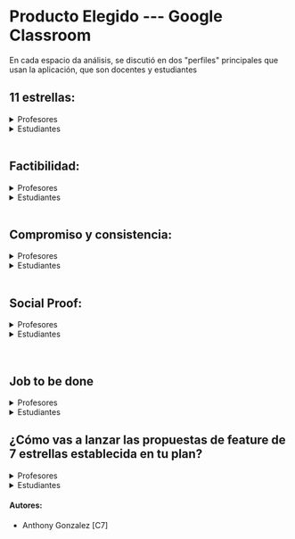 # Producto Elegido --- Google Classroom

En cada espacio da análisis, se discutió en dos "perfiles" principales que usan la aplicación, que son docentes y estudiantes

## 11 estrellas:

<details>
 <summary>Profesores</summary> 
 
- 1 Estrella 
  * No puede usar la aplicación.
  * Los estudiantes no pueden acceder a la plataforma o los cursos.
- 2 Estrellas: 
  * La plataforma no permite generar tareas, o actividades. (Solo hay un tipo de publicación no tenga manejo del tipo de publicación que es)
  * No permite la interacción con los estudiantes
  * La plataforma no permite grabar las sesiones.
  * La plataforma no permite acceder a las grabaciones.
- 3 Estrellas: 
  * La plataforma da una limitada interacción con los estudiantes, por ejemplo calificar los exámenes, o revisar las tareas.
- 4 Estrellas: 
  * No tener acceso a toda la Gsuite (acceso a las esenciales pero algunas adicionales no). 
  * Se caen las clases periódicamente (no afecta el funcionamiento diario, pero se cae por ejemplo una vez al mes). 
  * La plataforma funciona únicamente en horas hábiles, se bloquea al ingresar en horas no hábiles.
- 5 Estrellas: 
  * Permite crear actividades, encuestas, tareas, clases. 
  * Permite calificar actividades.
  * Permite hablar con estudiantes por privado o en público. 
  * Permite agendar clases con un calendario determinado. Integración con la suite
- 6 Estrellas: 
    * Tener horarios de no molestar (dar posibilidad de ajustar qué tipo de tareas, actividades, notificaciones puedo recibir y en qué horario). 
    * Al ingresar el estudiante en una clase se llena automáticamente la asistencia.
    * Permite medir la participación de cada estudiante en las clases.  
    * Al profesor mencionar dentro de la clase palabras como “tarea”, se genera automáticamente la actividad y el recordatorio dentro de la plataforma. 
- 7 Estrellas: 
    * Durante los exámenes, se puede grabar la presentación del examen (permite grabar urls que el estudiante consulta durante el examen).  
    * Enlazar con profesores de la misma área en una pequeña comunidad para conocer su trabajo,  y así poder intercambiar ideas y/o material que facilite la implementación de dinámicas en cada una de las clases. Esto de manera asíncrona.
- 8 Estrellas: 
    * Al detectar un tema la plataforma busque problemas reales, en videos y los presente dentro de la clase. 
    * Detector de motivación de los estudiantes. 
    * Sistema de recomendaciones para estudiantes, según preferencias. Dar recomendaciones en pedagogía al profesor. 
    * Tener apoyo motivacional, para el profesor para seguir con el hype inicial. 
    * Un asistente que te ayude a planificar los cursos, dando recomendaciones en partes muy teóricas y prácticas.
- 9 Estrellas: 
    * Dar recomendaciones a los estudiantes que no se encuentran interesados en la materia, con sesiones de psicología. 
    * Buscar los prototipos de estudiantes y dar recomendaciones de cómo adaptar el contenido para ayudar al estudiante. 
- 10 Estrellas: 
    * Tener una herramienta como los hologramas de Ironman. 
    * Las herramientas permiten visualizar las ideas.
- 11 Estrellas:
    * Tener un reconocimiento en viajes, premios o aspectos parecidos, si las recomendaciones de los estudiantes son las mejores.
    * Según lo trabajado durante el periodo académico haga un compilado de lo visto, y en cada uno de los aspectos asigne puntaje a cada estudiante y genere un reporte individual y grupal para ser enviado a los padres de familia (en caso de ser niveles asociados a menores de edad), coordinadores y todas las áreas implicadas que llevan control, sin configurar nada.
</details>

<details>
 <summary>Estudiantes</summary>

- 1 Estrellas : 
    * No se pueden ver ni clases, ni cursos, ni tareas. 
    * Que te cobren por acceder a materiales.
- 2 Estrellas : 
    * Entrar a clases equivocadas 
    * Ver clases pero sin acceso a material de apoyo
- 3 Estrellas: 
    * La plataforma sea de difícil uso para el profesor, disminuyendo la calidad de las clases dictadas por el mismo. 
    * Material de apoyo y sea muy lento, Que no cargue las tareas.
- 4 Estrellas : 
    * Clases muy escondidas, ofrece lo mínimo pero es muy difícil encontrarlas. 
    * Sin interacción con el profesor
- 5 Estrellas : 
    * Tener acceso a clases, acceso material y presentar tareas. 
    * Tener recordatorios de tareas. 
    * Integración con la Gsuite
- 6 Estrellas: 
    * Las clases que están siendo emitidas me de acceso muy rápido (en primera página). 
    * Un recordatorio personalizado de tareas (yo le puedo asignar la temporalidad ). 
    * Foro de Q/A con estudiantes y profesor
- 7 Estrellas: 
    * Poder tener referencias de los profesores, y poder elegir con qué profesor ver la materia.
    * Cuando dentro de la clase se asigna una tarea, automáticamente la genere, y de el recordatorio. 
    * Evaluar al profesor en cada clase y final del curso. 
    * Te genere horarios de 1:1 con el profesor
- 8 Estrellas: 
    * Classroom según el sistema de calificación te ayude con la siguiente nota que debes sacar. 
    * Después del parcial tener un experto que te asesore con fortalezas y debilidades de la materia. 
- 9 Estrellas: 
    * Lea enunciado de la tarea y te de documentos que te pueda servir. 
    * Plataforma detecta cuando tienes problemas y el profesor activamente te pregunte cómo vas. 
    * Te de recomendaciones sobre las tareas que ya subiste, para poder corregirlas.
- 10 Estrellas: 
    * Puedes canjear los puntos que tengas por algo, con buenas calificaciones y tener accesos a premios (Becas en MIT, viajes etc..)
- 11 Estrellas: 
    * Tener expertos 24 horas resolviendo tus dudas, de la talla de Elon Musk
</details>

<br />

## Factibilidad:

<details>
 <summary>Profesores</summary>

* Es posible usar un sistema de manejo de notificaciones, que le permita tener varios grados de personalización.
* Al ingresar el estudiante a una clase, es posible registrar el correo y el nombre de ingreso.
* Se puede implementar un sistema de recomendaciones, sobre materiales que usaron profesores en temas similares.
* Enlazar con pares académicos, con el objetivo de compartir conocimientos y/o recursos que agreguen otra perspectiva. 

</details>

<details>
    <summary>Estudiantes</summary>

* Se puede mejorar la experiencia de usuario, que le permita tener a los profesores herramientas muy intuitivas, que no le reduzcan el interés al estudiante.
* Se puede dar una ventana con la sesión de clases que se está presentando en el momento, en la primera vista que tiene el estudiante al acceder a la plataforma.
* Se puede tener foros entre los estudiantes, donde se puedan compartir dudas de las tareas.
* Se pueden generar formularios, que permitan evaluar las clases, y profesores.

</details>

<br />

## Compromiso y consistencia:

<details>
 <summary>Profesores</summary>

* Preguntar al profesor al inicio de la clase: ¿por qué es importante esta clase en la vida real?
* Dar puntos al profesor por buenos reviews.

</details> 

<details>
<summary>Estudiantes</summary>

* Preguntar al principio de la clase, por que es importante aprender sobre esta materia.
* Dar puntos al estudiante por recursos adicionales que ponga en la plataforma.

</details>

<br />

## Social Proof:

<details>
 <summary>Profesores</summary>

* Poder ver cuales son las clases que más estudiantes tienen, y mejor evaluadas.
* Regularizar la comunicación con los pares académicos
</details>

<details>
 <summary>Estudiantes</summary>

* Poder ver cuales son los profesores más recomendados en cada materia.
</details>

<br />
<br />

## Job to be done

<details>
    <summary>Profesores</summary>
    * Ofrecer herramientas que permitan al docente sacar el maximo provecho al ambito digital para facilita el aprendizaje.
</details>

<details>
    <summary>Estudiantes</summary>
    * Ofrecer herramientas que permitan al docente sacar el maximo provecho al ambito digital para facilita el aprendizaje.
</details>

## ¿Cómo vas a lanzar las propuestas de feature de 7 estrellas establecida en tu plan?

<details>
    <summary>Profesores</summary>
    * 1.  Para lograr monitorear de alguna manera si en el examen hubo eventos de "paste" en las respuestas, medir el tiempo en el que el usurario deja la venta de examen en segundo plano entre respuesta y respuesta. Posteriormente se trabajaría en lograr grabar la pantalla del examen.
    * 2. Crear un espacio de conexión donde docentes de materias similares puedan compartir documentos, publicaciones y material de interés a manera de post. Luego implementaríamos un sistema de comentarios, y calificaciones para rankear el material.
</details>

<details>
    <summary>Estudiantes</summary>
    * Priorizando funcionalidades bajo el concepto de“Imperfect is perfect”, y considerando las features que se implementarían en nuestra experiencia de 7 estrellas. 
    * 1. Crearemos un sistema de calificaciones hacia los docentes, al finalizar cada clase, cada alumno podrá calificar al docente del 1 al 5, estas calificaciones se sumarán al global de docente y se verán reflejadas en su perfil. Posteriormente se trabajará en implementar comentarios en el sistema de calificaciones.
    * 2. Dentro de la clase en meet, para poder detectar las tareas la idea inicial es hacerlo a través de un comando en el chat ''/tarea nombre-tarea deathline " para luego desarrollar la detección dentro de la llamada de un comando de voz que pueda detectar la actividad y sus detalles y crearla en el dashboard de actividades.
</details>



#### Autores:
* Anthony Gonzalez [C7]
